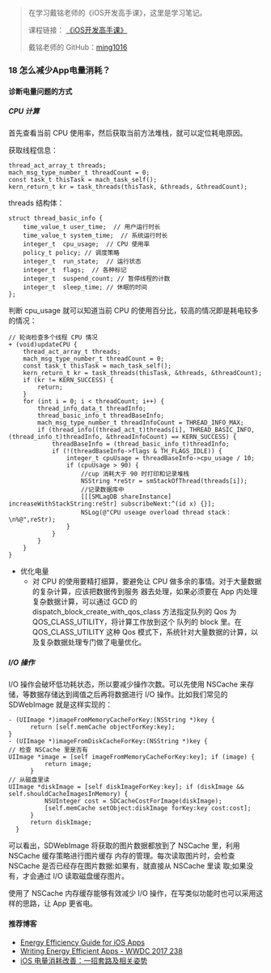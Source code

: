 > 在学习戴铭老师的《iOS开发高手课》，这里是学习笔记。
> 
> 课程链接： [《iOS开发高手课》](https://time.geekbang.org/column/intro/161?code=PbktFs%2Fw7EHB9TJpCcw1bc9KoCR%2FYLnpUmqrB0uOruk%3D)
> 
> 戴铭老师的 GitHub：[ming1016](https://github.com/ming1016)

### 18 怎么减少App电量消耗？

#### 诊断电量问题的方式

##### CPU 计算

首先查看当前 CPU 使用率，然后获取当前方法堆栈，就可以定位耗电原因。

获取线程信息：

```
thread_act_array_t threads;
mach_msg_type_number_t threadCount = 0;
const task_t thisTask = mach_task_self();
kern_return_t kr = task_threads(thisTask, &threads, &threadCount);
```

threads 结构体：

```
struct thread_basic_info {
    time_value_t user_time;  // 用户运行时长
    time_value_t system_time;  // 系统运行时长
    integer_t  cpu_usage;  // CPU 使用率
    policy_t policy; // 调度策略
    integer_t  run_state;  // 运行状态
    integer_t  flags;  // 各种标记
    integer_t  suspend_count; // 暂停线程的计数
    integer_t  sleep_time; // 休眠的时间
};

```

判断 cpu_usage 就可以知道当前 CPU 的使用百分比，较高的情况即是耗电较多的情况：

```
// 轮询检查多个线程 CPU 情况
+ (void)updateCPU {
    thread_act_array_t threads;
    mach_msg_type_number_t threadCount = 0;
    const task_t thisTask = mach_task_self();
    kern_return_t kr = task_threads(thisTask, &threads, &threadCount);
    if (kr != KERN_SUCCESS) {
        return;
    }
    for (int i = 0; i < threadCount; i++) {
        thread_info_data_t threadInfo;
        thread_basic_info_t threadBaseInfo;
        mach_msg_type_number_t threadInfoCount = THREAD_INFO_MAX;
        if (thread_info((thread_act_t)threads[i], THREAD_BASIC_INFO, (thread_info_t)threadInfo, &threadInfoCount) == KERN_SUCCESS) {
            threadBaseInfo = (thread_basic_info_t)threadInfo;
            if (!(threadBaseInfo->flags & TH_FLAGS_IDLE)) {
                integer_t cpuUsage = threadBaseInfo->cpu_usage / 10;
                if (cpuUsage > 90) {
                    //cup 消耗大于 90 时打印和记录堆栈
                    NSString *reStr = smStackOfThread(threads[i]);
                    //记录数据库中
                    [[[SMLagDB shareInstance] increaseWithStackString:reStr] subscribeNext:^(id x) {}];
                    NSLog(@"CPU useage overload thread stack：\n%@",reStr);
                }
            }
        }
    }
}
```

- 优化电量
	- 对 CPU 的使用要精打细算，要避免让 CPU 做多余的事情。对于大量数据的复杂计算，应该把数据传到服务 器去处理，如果必须要在 App 内处理复杂数据计算，可以通过 GCD 的 dispatch_block_create_with_qos_class 方法指定队列的 Qos 为 QOS_CLASS_UTILITY，将计算工作放到这个 队列的 block 里。在 QOS_CLASS_UTILITY 这种 Qos 模式下，系统针对大量数据的计算，以及复杂数据处理专门做了电量优化。

	
##### I/O 操作

I/O 操作会破坏低功耗状态，所以要减少操作次数。可以先使用 NSCache 来存储，等数据存储达到阈值之后再将数据进行 I/O 操作。比如我们常见的 SDWebImage 就是这样实现的：

```
- (UIImage *)imageFromMemoryCacheForKey:(NSString *)key {
      return [self.memCache objectForKey:key];
}
- (UIImage *)imageFromDiskCacheForKey:(NSString *)key {
// 检查 NSCache 里是否有
UIImage *image = [self imageFromMemoryCacheForKey:key]; if (image) {
          return image;
      }
// 从磁盘里读
UIImage *diskImage = [self diskImageForKey:key]; if (diskImage && self.shouldCacheImagesInMemory) {
          NSUInteger cost = SDCacheCostForImage(diskImage);
          [self.memCache setObject:diskImage forKey:key cost:cost];
      }
      return diskImage;
  }
```

可以看出，SDWebImage 将获取的图片数据都放到了 NSCache 里，利用 NSCache 缓存策略进行图片缓存 内存的管理。每次读取图片时，会检查 NSCache 是否已经存在图片数据:如果有，就直接从 NSCache 里读 取;如果没有，才会通过 I/O 读取磁盘缓存图片。

使用了 NSCache 内存缓存能够有效减少 I/O 操作，在写类似功能时也可以采用这样的思路，让 App 更省电。

#### 推荐博客

- [Energy Efficiency Guide for iOS Apps](https://developer.apple.com/library/archive/documentation/Performance/Conceptual/EnergyGuide-iOS/MonitorEnergyWithInstruments.html)
- [Writing Energy Efficient Apps - WWDC 2017 238](https://developer.apple.com/videos/play/wwdc2017/238/)
- [iOS 电量消耗改善：一招套路及相关姿势](https://juejin.im/post/5bfce9305188255362443ac5)
